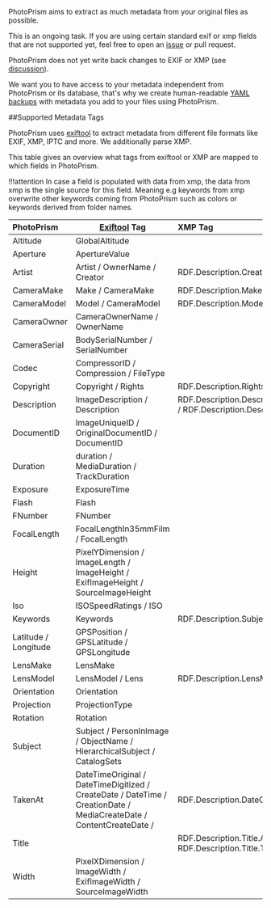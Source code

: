 PhotoPrism aims to extract as much metadata from your original files as possible.

This is an ongoing task. If you are using certain standard exif or xmp fields that are not supported yet, feel free to open an [issue](https://github.com/photoprism/photoprism/issues) or pull request.

PhotoPrism does not yet write back changes to EXIF or XMP (see [discussion](https://github.com/photoprism/photoprism/discussions/1092)). 

We want you to have access to your metadata independent from PhotoPrism or its database,
that's why we create human-readable [YAML backups](./backups.md) with metadata you add to your files using PhotoPrism.

##Supported Metadata Tags

PhotoPrism uses [exiftool](https://exiftool.org/) to extract metadata from different file formats like EXIF, XMP, IPTC and more.
We additionally parse XMP.

This table gives an overview what tags from exiftool or XMP are mapped to which fields in PhotoPrism.

!!!attention
    In case a field is populated with data from xmp, the data from xmp is the single source for this field.
    Meaning e.g keywords from xmp overwrite other keywords coming from PhotoPrism such as colors or keywords derived from folder names. 

PhotoPrism | [Exiftool](https://exiftool.org/) Tag | XMP Tag
:--------------|----------- |:--------
Altitude      | GlobalAltitude                        |
Aperture      | ApertureValue                         |
Artist        | Artist / OwnerName / Creator          | RDF.Description.Creator.Seq.Li 
CameraMake    | Make / CameraMake                     | RDF.Description.Make
CameraModel   | Model / CameraModel                   | RDF.Description.Model
CameraOwner   | CameraOwnerName / OwnerName           | 
CameraSerial  | BodySerialNumber / SerialNumber       |
Codec         | CompressorID / Compression / FileType |
Copyright     | Copyright / Rights                    | RDF.Description.Rights.Alt.Li.Text
Description   | ImageDescription / Description        | RDF.Description.Description.Alt.Li.Text / RDF.Description.Description.Text
DocumentID    | ImageUniqueID / OriginalDocumentID / DocumentID|
Duration      | duration / MediaDuration / TrackDuration |
Exposure      | ExposureTime                          |
Flash         | Flash                                  |
FNumber       | FNumber                               |
FocalLength   | FocalLengthIn35mmFilm / FocalLength   |
Height        | PixelYDimension / ImageLength / ImageHeight / ExifImageHeight / SourceImageHeight         |
Iso           | ISOSpeedRatings / ISO                 |
Keywords      | Keywords | RDF.Description.Subject.Seq.Li |
Latitude / Longitude | GPSPosition / GPSLatitude / GPSLongitude |
LensMake      | LensMake                              | 
LensModel     | LensModel / Lens                      | RDF.Description.LensModel  
Orientation   | Orientation                            |
Projection    | ProjectionType                        |
Rotation      | Rotation |
Subject       | Subject / PersonInImage / ObjectName / HierarchicalSubject / CatalogSets |
TakenAt       | DateTimeOriginal / DateTimeDigitized / CreateDate / DateTime / CreationDate / MediaCreateDate / ContentCreateDate / | RDF.Description.DateCreated
Title         |                                       | RDF.Description.Title.Alt.Li.Text / RDF.Description.Title.Text
Width         | PixelXDimension / ImageWidth / ExifImageWidth / SourceImageWidth        | 

